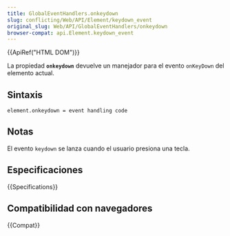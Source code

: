 ```yaml
---
title: GlobalEventHandlers.onkeydown
slug: conflicting/Web/API/Element/keydown_event
original_slug: Web/API/GlobalEventHandlers/onkeydown
browser-compat: api.Element.keydown_event
---
```


{{ApiRef("HTML DOM")}}

La propiedad **`onkeydown`** devuelve un manejador para el evento `onKeyDown` del elemento actual.

## Sintaxis

```
element.onkeydown = event handling code
```

## Notas

El evento `keydown` se lanza cuando el usuario presiona una tecla.

## Especificaciones

{{Specifications}}

## Compatibilidad con navegadores

{{Compat}}
